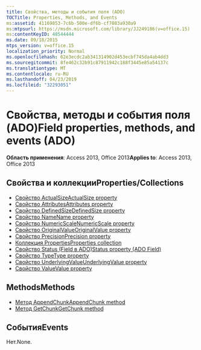 ```yaml
---
title: Свойства, методы и события поля (ADO)
TOCTitle: Properties, Methods, and Events
ms:assetid: 41169853-7c6b-500e-df6b-cf7083a930a9
ms:mtpsurl: https://msdn.microsoft.com/library/JJ249186(v=office.15)
ms:contentKeyID: 48544444
ms.date: 09/18/2015
mtps_version: v=office.15
localization_priority: Normal
ms.openlocfilehash: 62e3ecdc2ab341314902d453ecbf745da4ab4dd3
ms.sourcegitcommit: 8fe462c32b91c87911942c188f3445e85a54137c
ms.translationtype: MT
ms.contentlocale: ru-RU
ms.lasthandoff: 04/23/2019
ms.locfileid: "32293051"
---
```

# <a name="field-properties-methods-and-events-ado"></a><span data-ttu-id="460e8-102">Свойства, методы и события поля (ADO)</span><span class="sxs-lookup"><span data-stu-id="460e8-102">Field properties, methods, and events (ADO)</span></span>

<span data-ttu-id="460e8-103">**Область применения**: Access 2013, Office 2013</span><span class="sxs-lookup"><span data-stu-id="460e8-103">**Applies to**: Access 2013, Office 2013</span></span>

## <a name="propertiescollections"></a><span data-ttu-id="460e8-104">Свойства и коллекции</span><span class="sxs-lookup"><span data-stu-id="460e8-104">Properties/Collections</span></span>

- [<span data-ttu-id="460e8-105">Свойство ActualSize</span><span class="sxs-lookup"><span data-stu-id="460e8-105">ActualSize property</span></span>](actualsize-property-ado.md)
- [<span data-ttu-id="460e8-106">Свойство Attributes</span><span class="sxs-lookup"><span data-stu-id="460e8-106">Attributes property</span></span>](attributes-property-ado.md)
- [<span data-ttu-id="460e8-107">Свойство DefinedSize</span><span class="sxs-lookup"><span data-stu-id="460e8-107">DefinedSize property</span></span>](definedsize-property-ado.md)
- [<span data-ttu-id="460e8-108">Свойство Name</span><span class="sxs-lookup"><span data-stu-id="460e8-108">Name property</span></span>](name-property-ado.md)
- [<span data-ttu-id="460e8-109">Свойство NumericScale</span><span class="sxs-lookup"><span data-stu-id="460e8-109">NumericScale property</span></span>](numericscale-property-ado.md)
- [<span data-ttu-id="460e8-110">Свойство OriginalValue</span><span class="sxs-lookup"><span data-stu-id="460e8-110">OriginalValue property</span></span>](originalvalue-property-ado.md)
- [<span data-ttu-id="460e8-111">Свойство Precision</span><span class="sxs-lookup"><span data-stu-id="460e8-111">Precision property</span></span>](precision-property-ado.md)
- [<span data-ttu-id="460e8-112">Коллекция Properties</span><span class="sxs-lookup"><span data-stu-id="460e8-112">Properties collection</span></span>](properties-collection-ado.md)
- [<span data-ttu-id="460e8-113">Свойство Status (Field в ADO)</span><span class="sxs-lookup"><span data-stu-id="460e8-113">Status property (ADO Field)</span></span>](status-property-ado-field.md)
- [<span data-ttu-id="460e8-114">Свойство Type</span><span class="sxs-lookup"><span data-stu-id="460e8-114">Type property</span></span>](type-property-ado.md)
- [<span data-ttu-id="460e8-115">Свойство UnderlyingValue</span><span class="sxs-lookup"><span data-stu-id="460e8-115">UnderlyingValue property</span></span>](underlyingvalue-property-ado.md)
- [<span data-ttu-id="460e8-116">Свойство Value</span><span class="sxs-lookup"><span data-stu-id="460e8-116">Value property</span></span>](value-property-ado.md)


## <a name="methods"></a><span data-ttu-id="460e8-117">Methods</span><span class="sxs-lookup"><span data-stu-id="460e8-117">Methods</span></span>

- [<span data-ttu-id="460e8-118">Метод AppendChunk</span><span class="sxs-lookup"><span data-stu-id="460e8-118">AppendChunk method</span></span>](appendchunk-method-ado.md)
- [<span data-ttu-id="460e8-119">Метод GetChunk</span><span class="sxs-lookup"><span data-stu-id="460e8-119">GetChunk method</span></span>](getchunk-method-ado.md)

## <a name="events"></a><span data-ttu-id="460e8-120">События</span><span class="sxs-lookup"><span data-stu-id="460e8-120">Events</span></span>

<span data-ttu-id="460e8-121">Нет.</span><span class="sxs-lookup"><span data-stu-id="460e8-121">None.</span></span>

